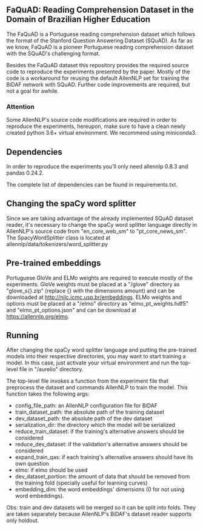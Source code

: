 ## FaQuAD: Reading Comprehension Dataset in the Domain of Brazilian Higher Education

The FaQuAD is a Portuguese reading comprehension dataset which follows the format of the Stanford Question Answering Dataset (SQuAD). As far as we know, FaQuAD is a pioneer Portuguese reading comprehension dataset with the SQuAD's challenging format.

Besides the FaQuAD dataset this repository provides the required source code to reproduce the experiments presented by the paper. Mostly of the code is a workaround for reusing the default AllenNLP set for training the BiDAF network with SQuAD. Further code improvements are required, but not a goal for awhile.

### Attention

Some AllenNLP's source code modifications are required in order to reproduce the experiments, hereupon, make sure to have a clean newly created python 3.6+ virtual environment. We recommend using miniconda3.

## Dependencies

In order to reproduce the experiments you'll only need allennlp 0.8.3 and pandas 0.24.2.

The complete list of dependencies can be found in requirements.txt.

## Changing the spaCy word splitter

Since we are taking advantage of the already implemented SQuAD dataset reader, it's necessary to change the spaCy word splitter language directly in AllenNLP's source code from "en_core_web_sm" to "pt_core_news_sm". The SpacyWordSplitter class is located at allennlp/data/tokenizers/word_splitter.py 

## Pre-trained embeddings

Portuguese GloVe and ELMo weights are required to execute mostly of the experiments. GloVe weights must be placed at a "/glove" directory as "glove_s{}.zip" (replace {} with the dimensions amount) and can be downloaded at http://nilc.icmc.usp.br/embeddings. ELMo weights and options must be placed at a "/elmo" directory as "elmo_pt_weights.hdf5" and "elmo_pt_options.json" and can be download at https://allennlp.org/elmo. 

## Running

After changing the spaCy word splitter language and putting the pre-trained models into their respective directories, you may want to start training a model. In this case, just activate your virtual environment and run the top-level file in "/aurelio" directory. 

The top-level file invokes a function from the experiment file that preprocess the dataset and commands AllenNLP to train the model. This function takes the following args:

* config_file_path: an AllenNLP configuration file for BiDAF
* train_dataset_path: the absolute path of the training dataset
* dev_dataset_path: the absolute path of the dev dataset
* serialization_dir: the directory which the model will be serialized
* reduce_train_dataset: if the training's alternative answers should be considered
* reduce_dev_dataset: if the validation's alternative answers should be considered
* expand_train_qas: if each training's alternative answers should have its own question
* elmo: if elmo should be used
* dev_dataset_portion: the amount of data that should be removed from the training fold (specially useful for learning curves)
* embedding_dim: the word embeddings' dimensions (0 for not using word embeddings).  

Obs: train and dev datasets will be merged so it can be split into folds. They are taken separately because AllenNLP's BiDAF's dataset reader supports only holdout.

